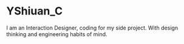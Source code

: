 # YShiuan_C
I am an Interaction Designer, coding for my side project. With design thinking and engineering habits of mind.
